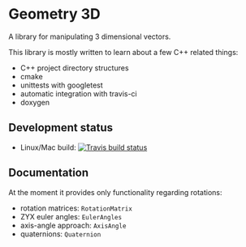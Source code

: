 # Geometry 3D

A library for manipulating 3 dimensional vectors.

This library is mostly written to learn about a few C++ related things:

  * C++ project directory structures
  * cmake
  * unittests with googletest
  * automatic integration with travis-ci
  * doxygen

  
## Development status

  * Linux/Mac build: [![Travis build status][travis-img]][travis-url]


## Documentation

At the moment it provides only functionality regarding rotations:

  * rotation matrices: `RotationMatrix`
  * ZYX euler angles: `EulerAngles`
  * axis-angle approach: `AxisAngle`
  * quaternions: `Quaternion`


[travis-url]: https://travis-ci.org/bastikr/geometry
[travis-img]: https://travis-ci.org/bastikr/geometry.svg?branch=master

